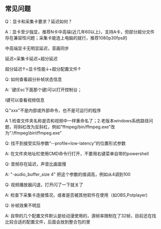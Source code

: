 


## 常见问题

Q：显卡和采集卡要求？延迟如何？

A：显卡至少独显，推荐N卡中高端(近几年60以上)，支持A卡，但部分超分文件存在兼容性问题；采集卡能连上电脑的就行，推荐1080p30fps的

中高端显卡无明显延迟，音画同步

延迟=采集卡延迟+超分延迟

超分延迟↑=显卡性能↓+超分配置文件↑



Q: 如何查看超分补帧状态信息

A: `键(Esc下面那个键)可以打开控制台；

i键可以查看视频信息



Q."xxx"不是内部或外部命令，也不是可运行的程序

A 1.检查文件夹名称是否和视频中一样重命名了；2.老版本windows系统路径问题，将斜杠改为反斜杠，例如"ffmpeg/bin/ffmpeg.exe"改为“.\ffmpeg\bin\ffmpeg.exe"



Q: 找不到接受实际参数“--profile=low-latency”的位置形式参数

A: 在文件夹地址栏使用CMD命令行打开，不要用右键菜单自带的powershell



Q: 音频存在延迟，声音比画面慢

A: "-audio_buffer_size 4" 把这个参数的值调高，例如从4调到100



Q: 视频播放器闪退，打开闪了一下就关了

A: 检查下采集卡连接情况，或者是否被其他软件在使用（如OBS,Potplayer)



Q: 补帧效果不明显

A: 自带的几个配置文件默认是给动漫使用的，源帧率限制在了32帧，目前还在找比较合适的配置文件，后面会放到整合包的里 



